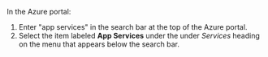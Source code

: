 In the Azure portal:

   1. Enter "app services" in the search bar at the top of the Azure portal.
   1. Select the item labeled **App Services** under the under *Services* heading on the menu that appears below the search bar.